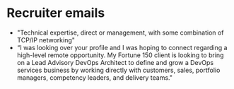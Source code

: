 # Recruiter emails

* "Technical expertise, direct or management, with some combination of TCP/IP networking"
* “I was looking over your profile and I was hoping to connect regarding a high-level remote opportunity. My Fortune 150 client is looking to bring on a Lead Advisory DevOps Architect to define and grow a DevOps services business by working directly with customers, sales, portfolio managers, competency leaders, and delivery teams."

